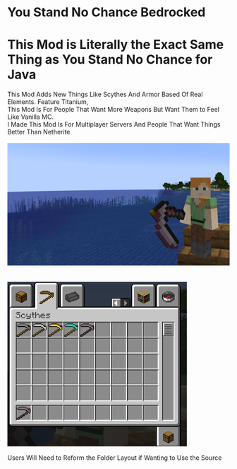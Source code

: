 # You Stand No Chance Bedrocked

# This Mod is Literally the Exact Same Thing as You Stand No Chance for Java

This Mod Adds New Things Like Scythes 
And Armor Based Of Real Elements. Feature Titanium,<br> This Mod Is For People That Want More Weapons But Want Them to Feel Like Vanilla MC.<br> I Made This Mod Is For Multiplayer Servers And People That Want Things Better Than Netherite
<br>
<br>
<img src="https://raw.githubusercontent.com/2DSNerd/2DSNerd.github.io/main/Scythe.png" alt="You Shouldnt See THis">
<br>
<br>
<br>
<img src="https://github.com/2DSNerd/2DSNerd.github.io/blob/main/INV.png?raw=true" alt="You Shouldnt See THis">
<br>

Users Will Need to Reform the Folder Layout if Wanting to Use the Source